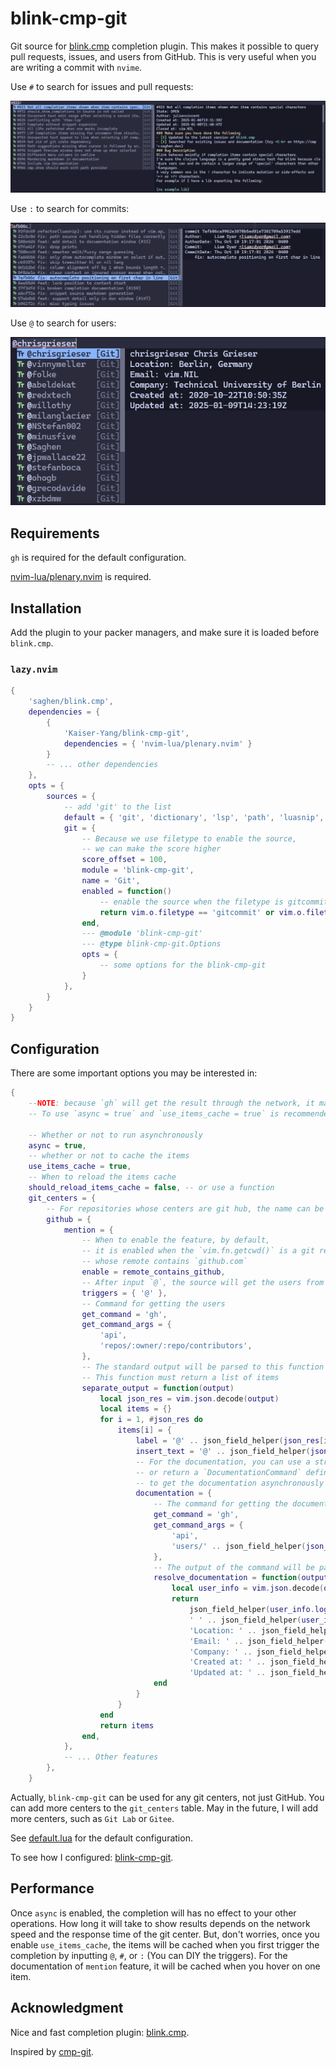 # blink-cmp-git

Git source for [blink.cmp](https://github.com/Saghen/blink.cmp)
completion plugin. This makes it possible to query pull requests, issues,
and users from GitHub. This is very useful when you are writing a commit with `nvime`.

Use `#` to search for issues and pull requests:

![blink-cmp-git pr and issues](./images/demo-prs-issues.png)

Use `:` to search for commits:

![blink-cmp-git commits](./images/demo-commits.png)

Use `@` to search for users:

![blink-cmp-git pr and issues](./images/demo-users.png)

## Requirements

`gh` is required for the default configuration.

[nvim-lua/plenary.nvim](https://github.com/nvim-lua/plenary.nvim) is required.

## Installation

Add the plugin to your packer managers, and make sure it is loaded before `blink.cmp`.

### `lazy.nvim`

```lua
{
    'saghen/blink.cmp',
    dependencies = {
        {
            'Kaiser-Yang/blink-cmp-git',
            dependencies = { 'nvim-lua/plenary.nvim' }
        }
        -- ... other dependencies
    },
    opts = {
        sources = {
            -- add 'git' to the list
            default = { 'git', 'dictionary', 'lsp', 'path', 'luasnip', 'buffer' },
            git = {
                -- Because we use filetype to enable the source,
                -- we can make the score higher
                score_offset = 100,
                module = 'blink-cmp-git',
                name = 'Git',
                enabled = function()
                    -- enable the source when the filetype is gitcommit or markdown
                    return vim.o.filetype == 'gitcommit' or vim.o.filetype == 'markdown'
                end,
                --- @module 'blink-cmp-git'
                --- @type blink-cmp-git.Options
                opts = {
                    -- some options for the blink-cmp-git
                }
            },
        }
    }
}
```

## Configuration

There are some important options you may be interested in:

```lua
{
    --NOTE: because `gh` will get the result through the network, it may be slow.
    -- To use `async = true` and `use_items_cache = true` is recommended.

    -- Whether or not to run asynchronously
    async = true,
    -- whether or not to cache the items
    use_items_cache = true,
    -- When to reload the items cache
    should_reload_items_cache = false, -- or use a function
    git_centers = {
        -- For repositories whose centers are git hub, the name can be anything you want
        github = {
            mention = {
                -- When to enable the feature, by default,
                -- it is enabled when the `vim.fn.getcwd()` is a git repository
                -- whose remote contains `github.com`
                enable = remote_contains_github,
                -- After input `@`, the source will get the users from the repository
                triggers = { '@' },
                -- Command for getting the users
                get_command = 'gh',
                get_command_args = {
                    'api',
                    'repos/:owner/:repo/contributors',
                },
                -- The standard output will be parsed to this function
                -- This function must return a list of items
                separate_output = function(output)
                    local json_res = vim.json.decode(output)
                    local items = {}
                    for i = 1, #json_res do
                        items[i] = {
                            label = '@' .. json_field_helper(json_res[i].login),
                            insert_text = '@' .. json_field_helper(json_res[i].login),
                            -- For the documentation, you can use a string directly,
                            -- or return a `DocumentationCommand` defined in `types.lua` 
                            -- to get the documentation asynchronously
                            documentation = {
                                -- The command for getting the documentation
                                get_command = 'gh',
                                get_command_args = {
                                    'api',
                                    'users/' .. json_field_helper(json_res[i].login),
                                },
                                -- The output of the command will be parsed to this function
                                resolve_documentation = function(output)
                                    local user_info = vim.json.decode(output)
                                    return
                                        json_field_helper(user_info.login) ..
                                        ' ' .. json_field_helper(user_info.name) .. '\n' ..
                                        'Location: ' .. json_field_helper(user_info.location) .. '\n' ..
                                        'Email: ' .. json_field_helper(user_info.email) .. '\n' ..
                                        'Company: ' .. json_field_helper(user_info.company) .. '\n' ..
                                        'Created at: ' .. json_field_helper(user_info.created_at) .. '\n' ..
                                        'Updated at: ' .. json_field_helper(user_info.updated_at) .. '\n'
                                end
                            }
                        }
                    end
                    return items
                end,
            },
            -- ... Other features
        },
    }
```

Actually, `blink-cmp-git` can be used for any git centers, not just GitHub.
You can add more centers to the `git_centers` table. May in the future, I will add more centers,
such as `Git Lab` or `Gitee`.

See [default.lua](./lua/blink-cmp-git/default.lua) for the default configuration.

To see how I configured: [blink-cmp-git](https://github.com/Kaiser-Yang/dotfiles/blob/main/.config/nvim/lua/plugins/blink_cmp.lua).

## Performance

Once `async` is enabled, the completion will has no effect to your other operations.
How long it will take to show results depends on the network speed and the response time
of the git center. But, don't worries, once you enable `use_items_cache`, the items will be
cached when you first trigger the completion by inputting `@`, `#`, or `:`
(You can DIY the triggers). For the documentation of `mention` feature,
it will be cached when you hover on one item.

## Acknowledgment

Nice and fast completion plugin: [blink.cmp](https://github.com/Saghen/blink.cmp).

Inspired by [cmp-git](https://github.com/petertriho/cmp-git).
